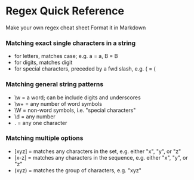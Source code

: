 Regex Quick Reference
=====================

Make your own regex cheat sheet
Format it in Markdown

### Matching exact single characters in a string
+ for letters, matches case; e.g. a = a, B = B
+ for digits, matches digit
+ for special characters, preceded by a fwd slash, e.g. \( = (

### Matching general string patterns
+ \w = a word; can be include digits and underscores
+ \w+ = any number of word symbols
+ \W = non-word symbols, i.e. "special characters"
+ \d = any number
+ . = any one character

### Matching multiple options
+ [xyz] = matches any characters in the set, e.g. either "x", "y", or "z"
+ [x-z] = matches any characters in the sequence, e.g. either "x", "y", or "z"
+ (xyz) = matches the group of characters, e.g. "xyz"
